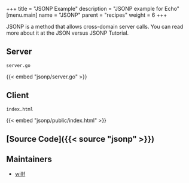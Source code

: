 +++
title = "JSONP Example"
description = "JSONP example for Echo"
[menu.main]
  name = "JSONP"
  parent = "recipes"
  weight = 6
+++

JSONP is a method that allows cross-domain server calls. You can read more about it at the JSON versus JSONP Tutorial.

## Server

`server.go`

{{< embed "jsonp/server.go" >}}

## Client

`index.html`

{{< embed "jsonp/public/index.html" >}}

## [Source Code]({{< source "jsonp" >}})

## Maintainers

- [willf](https://github.com/willf)
